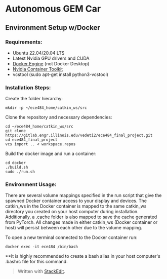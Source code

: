 # Autonomous GEM Car

## Environment Setup w/Docker
### Requirements:

 - Ubuntu 22.04/20.04 LTS
 - Latest Nvidia GPU drivers and CUDA
 - [Docker Engine](https://docs.docker.com/engine/install/ubuntu/) (not Docker Desktop)
 - [Nvidia Container Toolkit](https://docs.nvidia.com/datacenter/cloud-native/container-toolkit/latest/install-guide.html)
 - vcstool (sudo apt-get install python3-vcstool)

### Installation Steps:

Create the folder hierarchy:
```
mkdir -p ~/ece484_home/catkin_ws/src
```

Clone the repository and necessary dependencies:
```
cd ~/ece484_home/catkin_ws/src
git clone https://gitlab.engr.illinois.edu/vedeti2/ece484_final_project.git
cd ece484_final_project
vcs import .. < workspace.repos
```

Build the docker image and run a container:
```
cd docker
./build.sh
sudo ./run.sh
```
### Environment Usage:
There are several volume mappings specified in the run script that give the spawned Docker container access to your display and devices. The catkin_ws in the Docker container is mapped to the same catkin_ws directory you created on your host computer during installation. Additionally, a .cache folder is also mapped to save the cache generated from PyTorch. All changes made in either catkin_ws (Docker container or host) will persist between each other due to the volume mapping.

To open a new terminal connected to the Docker container run:
```
docker exec -it ece484 /bin/bash
```
**It is highly recommended to create a bash alias in your host computer's .bashrc file for this command.



> Written with [StackEdit](https://stackedit.io/).